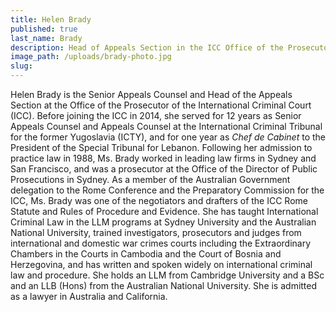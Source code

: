 ```yaml
---
title: Helen Brady
published: true
last_name: Brady
description: Head of Appeals Section in the ICC Office of the Prosecutors
image_path: /uploads/brady-photo.jpg
slug:
---
```



Helen Brady is the Senior Appeals Counsel and Head of the Appeals Section at the Office of the Prosecutor of the International Criminal Court (ICC). Before joining the ICC in 2014, she served for 12 years as Senior Appeals Counsel and Appeals Counsel at the International Criminal Tribunal for the former Yugoslavia (ICTY), and for one year as *Chef de Cabinet* to the President of the Special Tribunal for Lebanon. Following her admission to practice law in 1988, Ms. Brady worked in leading law firms in Sydney and San Francisco, and was a prosecutor at the Office of the Director of Public Prosecutions in Sydney. As a member of the Australian Government delegation to the Rome Conference and the Preparatory Commission for the ICC, Ms. Brady was one of the negotiators and drafters of the ICC Rome Statute and Rules of Procedure and Evidence. She has taught International Criminal Law in the LLM programs at Sydney University and the Australian National University, trained investigators, prosecutors and judges from international and domestic war crimes courts including the Extraordinary Chambers in the Courts in Cambodia and the Court of Bosnia and Herzegovina, and has written and spoken widely on international criminal law and procedure. She holds an LLM from Cambridge University and a BSc and an LLB (Hons) from the Australian National University. She is admitted as a lawyer in Australia and California.
